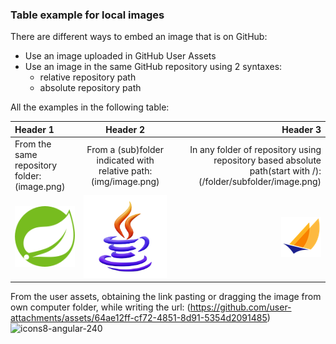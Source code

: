 ### Table example for local images
There are different ways to embed an image that is on GitHub:
- Use an image uploaded in GitHub User Assets
- Use an image in the same GitHub repository using 2 syntaxes:
   - relative repository path
   - absolute repository path

All the examples in the following table:

Header 1|Header 2|Header 3
:---|:---:|---:
From the same repository folder: (image.png)|From a (sub)folder indicated with relative path: (img/image.png)|In any folder of repository using repository based absolute path(start with /): (/folder/subfolder/image.png)
![Spring logo](spring.png)|![Java logo](img/icons8-java-375.png)|![Jakarta logo](/my_markdown_examples/img/JakartaEE-1.png)
From the user assets, obtaining the link pasting or dragging the image from own computer folder, while writing the url: (https://github.com/user-attachments/assets/64ae12ff-cf72-4851-8d91-5354d2091485)
![icons8-angular-240](https://github.com/user-attachments/assets/64ae12ff-cf72-4851-8d91-5354d2091485)
